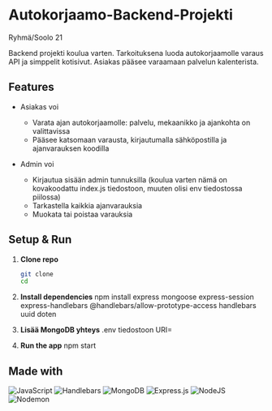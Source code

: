 # Autokorjaamo-Backend-Projekti
Ryhmä/Soolo 21

Backend projekti koulua varten. Tarkoituksena luoda autokorjaamolle varaus API ja simppelit kotisivut. Asiakas pääsee varaamaan palvelun kalenterista.

## Features
- Asiakas voi
    - Varata ajan autokorjaamolle: palvelu, mekaanikko ja ajankohta on valittavissa
    - Pääsee katsomaan varausta, kirjautumalla sähköpostilla ja ajanvarauksen koodilla

- Admin voi
    - Kirjautua sisään admin tunnuksilla (koulua varten nämä on kovakoodattu index.js tiedostoon, muuten olisi env tiedostossa piilossa)
    - Tarkastella kaikkia ajanvarauksia
    - Muokata tai poistaa varauksia

## Setup & Run

1. **Clone repo**  
   ```bash
   git clone 
   cd

2. **Install dependencies**
    npm install express mongoose express-session express-handlebars @handlebars/allow-prototype-access handlebars uuid doten

3. **Lisää MongoDB yhteys**
    .env tiedostoon
    URI=<MongoDB connection string>

4. **Run the app**
    npm start

## Made with
![JavaScript](https://img.shields.io/badge/javascript-%23323330.svg?style=for-the-badge&logo=javascript&logoColor=%23F7DF1E)
![Handlebars](https://img.shields.io/badge/Handlebars-%23000000?style=for-the-badge&logo=Handlebars.js&logoColor=white)
![MongoDB](https://img.shields.io/badge/MongoDB-%234ea94b.svg?style=for-the-badge&logo=mongodb&logoColor=white)
![Express.js](https://img.shields.io/badge/express.js-%23404d59.svg?style=for-the-badge&logo=express&logoColor=%2361DAFB)
![NodeJS](https://img.shields.io/badge/node.js-6DA55F?style=for-the-badge&logo=node.js&logoColor=white)
![Nodemon](https://img.shields.io/badge/NODEMON-%23323330.svg?style=for-the-badge&logo=nodemon&logoColor=%BBDEAD)
